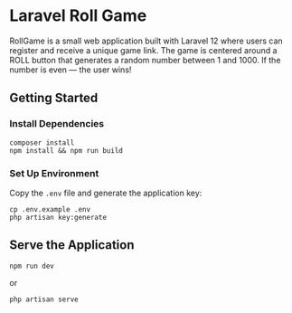 # Laravel Roll Game

RollGame is a small web application built with Laravel 12 where users can register and receive a unique game link.
The game is centered around a ROLL button that generates a random number between 1 and 1000. If the number is even — the user wins!

## Getting Started

### Install Dependencies
```
composer install
npm install && npm run build
```

### Set Up Environment
Copy the `.env` file and generate the application key:
```
cp .env.example .env
php artisan key:generate
```

## Serve the Application
```
npm run dev
```
or
```
php artisan serve
```
